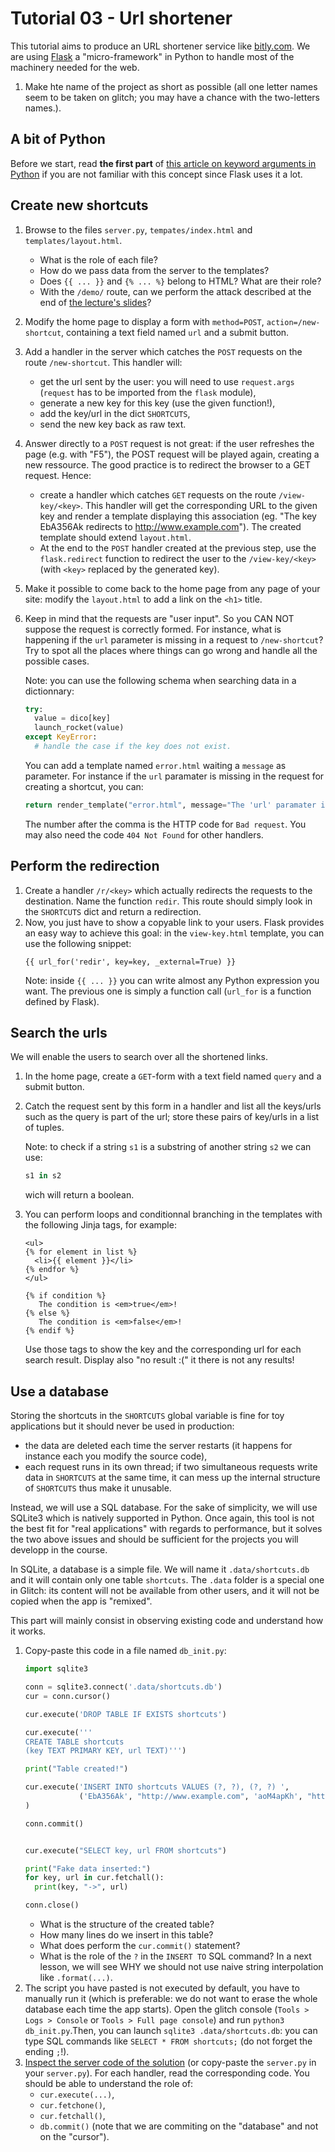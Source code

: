 # Tutorial 03 - Url shortener

This tutorial aims to produce an URL shortener service like [bitly.com]([http://bitly.com). We are using
[Flask](http://flask.pocoo.org/) a "micro-framework" in Python to handle most of the machinery needed
for the web.

1. Make hte name of the project as short as possible (all one letter names seem to be taken on glitch; you may have a chance with the two-letters names.).


## A bit of Python

Before we start, read **the first part** of [this article on keyword arguments
in Python](https://treyhunner.com/2018/04/keyword-arguments-in-python/#What_are_keyword_arguments?)
if you are not familiar with this concept since Flask uses it a lot.

## Create new shortcuts

1. Browse to the files `server.py`, `tempates/index.html` and `templates/layout.html`.
   * What is the role of each file?
   * How do we pass data from the server to the templates?
   * Does `{{ ... }}` and `{% ... %}` belong to HTML? What are their role?
   * With the `/demo/` route, can we perform the attack described at the end of
     [the lecture's slides](https://slides.com/sebbes/http-communication)?
1. Modify the home page to display a form with `method=POST`, `action=/new-shortcut`,
   containing a text field named `url` and a submit button.
1. Add a handler in the server which catches the `POST` requests on the route `/new-shortcut`.
   This handler will:
   * get the url sent by the user: you will need to use `request.args` (`request` has to be imported from the `flask` module),
   * generate a new key for this key (use the given function!),
   * add the key/url in the dict `SHORTCUTS`,
   * send the new key back as raw text.
1. Answer directly to a `POST` request
   is not great: if the user refreshes the page (e.g. with "F5"),
   the POST request will be played again, creating a new ressource. The good
   practice is to redirect the browser to a GET request.
   Hence:
   * create a handler which catches `GET` requests on the route `/view-key/<key>`. This
     handler will get the corresponding URL to the given key and render a template
     displaying this association (eg. "The key EbA356Ak redirects to http://www.example.com").
     The created template should extend `layout.html`.
   * At the end to the `POST` handler created at the previous step, use the `flask.redirect` function
     to redirect the user to the `/view-key/<key>` (with `<key>` replaced by the generated key).
1. Make it possible to come back to the home page from any page of your site: modify the
   `layout.html` to add a link on the `<h1>` title.
1. Keep in mind that the requests are "user input". So you CAN NOT suppose the request is correctly formed.
   For instance, what is happening if the `url` parameter is missing in a request to `/new-shortcut`?
   Try to spot all the places where things can go wrong and handle all the possible cases.

   Note:
   you can use the following schema when searching data in a dictionnary:
   ```python
   try:
     value = dico[key]
     launch_rocket(value)
   except KeyError:
     # handle the case if the key does not exist.
   ```
   You can add a template named `error.html` waiting a `message` as parameter.
   For instance if the `url` paramater is missing in the request for creating
   a shortcut, you can:
   ```python
   return render_template("error.html", message="The 'url' paramater is missing!"), 400
   ```
   The number after the comma is the HTTP code for `Bad request`. You may also need
   the code `404 Not Found` for other handlers.

## Perform the redirection

1. Create a handler `/r/<key>` which actually redirects the requests to the destination.
   Name the function `redir`.
   This route should simply look in the `SHORTCUTS` dict and return a redirection.
1. Now, you just have to show a copyable link to your users. Flask provides an easy way
   to achieve this goal: in the `view-key.html` template, you can use the following
   snippet:
   ```jinja2
   {{ url_for('redir', key=key, _external=True) }}
   ```
   Note: inside `{{ ... }}` you can write almost any Python expression you want.
   The previous one is simply a function call (`url_for` is a function defined by Flask).


## Search the urls

We will enable  the users to search over all the shortened links.

1. In the home page, create a `GET`-form with a text field named `query` and a submit button.
1. Catch the request sent by this form in a handler and list all the keys/urls such as
   the query is part of the url; store these pairs of key/urls in a list of tuples.

   Note: to check if a string `s1` is a substring of another string `s2` we can
   use:
   ```python
   s1 in s2
   ```
   wich will return a boolean.
1. You can perform loops and conditionnal branching in the templates with the following Jinja tags,
   for example:
    ```jinja2
    <ul>
    {% for element in list %}
      <li>{{ element }}</li>
    {% endfor %}
    </ul>

    {% if condition %}
       The condition is <em>true</em>!
    {% else %}
       The condition is <em>false</em>!
    {% endif %}
    ```
    Use those tags to show the key and the corresponding
    url for each search result. Display also "no result :(" it there is not
    any results!

## Use a database

Storing the shortcuts in the `SHORTCUTS` global variable is fine for toy applications but it should never be used
in production:
* the data are deleted each time the server restarts (it happens for instance each you modify the source code),
* each request runs in its own thread; if two simultaneous requests write data in `SHORTCUTS` at the same time,
  it can mess up the internal structure of `SHORTCUTS` thus make it unusable.

Instead, we will use a SQL database. For the sake of simplicity, we will use SQLite3 which is natively
supported in Python. Once again, this tool is not the best fit for "real applications" with regards
to performance, but it solves the two above issues and should be sufficient for the projects you will
developp in the course.

In SQLite, a database is a simple file. We will name it `.data/shortcuts.db` and it will contain only one table `shortcuts`.
The `.data` folder is a special one in Glitch: its content will not be available from other users, and it will
not be copied when the app is "remixed".


This part will mainly consist in observing existing code and understand how it works.

1. Copy-paste this code in a file named `db_init.py`:
    ```python
    import sqlite3

    conn = sqlite3.connect('.data/shortcuts.db')
    cur = conn.cursor()

    cur.execute('DROP TABLE IF EXISTS shortcuts')

    cur.execute('''
    CREATE TABLE shortcuts
    (key TEXT PRIMARY KEY, url TEXT)''')

    print("Table created!")

    cur.execute('INSERT INTO shortcuts VALUES (?, ?), (?, ?) ',
                ('EbA356Ak', "http://www.example.com", 'aoM4apKh', "http://www.mozilla.org")
    )

    conn.commit()


    cur.execute("SELECT key, url FROM shortcuts")

    print("Fake data inserted:")
    for key, url in cur.fetchall():
      print(key, "->", url)

    conn.close()
    ```
    * What is the structure of the created table?
    * How many lines do we insert in this table?
    * What does perform the `cur.commit()` statement?
    * What is the role of the `?` in the `INSERT TO` SQL command? In a
      next lesson, we will see WHY we should not use naive string interpolation
      like `.format(...)`.
1. The script you have pasted is not executed by default, you have
     to manually run it (which is preferable:
     we do not want to erase the whole database each time the app starts).
     Open the glitch console (`Tools > Logs > Console` or `Tools > Full page console`)
     and run `python3 db_init.py`.Then, you can launch `sqlite3 .data/shortcuts.db`:
     you can type SQL commands like `SELECT * FROM shortcuts;` (do not forget the
     ending `;`!).
1. [Inspect the server code of the solution](https://glitch.com/edit/#!/eh?path=server.py) (or
   copy-paste the `server.py` in your `server.py`). For each handler, read the corresponding
   code. You should be able to understand the role of:
   * `cur.execute(...)`,
   * `cur.fetchone()`,
   * `cur.fetchall()`,
   * `db.commit()` (note that we are commiting on the "database" and not on the "cursor").

